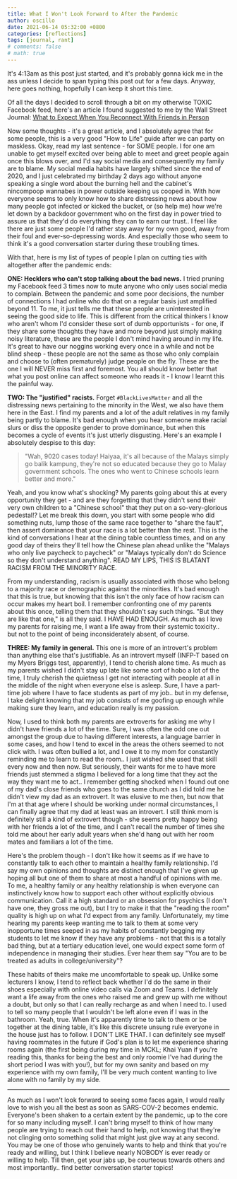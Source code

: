 ```yaml
---
title: What I Won't Look Forward to After the Pandemic
author: oscillo
date: 2021-06-14 05:32:00 +0800
categories: [reflections]
tags: [journal, rant]
# comments: false
# math: true
---
```


It's 4:13am as this post just started, and it's probably gonna kick me in the ass unless I decide to span typing this post out for a few days.
Anyway, here goes nothing, hopefully I can keep it short this time.

Of all the days I decided to scroll through a bit on my otherwise TOXIC Facebook feed, here's an article I found suggested to me by the Wall Street Journal: [What to Expect When You Reconnect With Friends in Person](https://www.wsj.com/articles/how-to-reconnect-with-friends-in-person-as-the-pandemic-recedes-11622303940?reflink=desktopwebshare_permalink&ref=localhost)

Now some thoughts - it's a great article, and I absolutely agree that for some people, this is a very good "How to Life" guide after we can party on maskless.
Okay, read my last sentence - for SOME people.
I for one am unable to get myself excited over being able to meet and greet people again once this blows over, and I'd say social media and consequently my family are to blame.
My social media habits have largely shifted since the end of 2020, and I just celebrated my birthday 2 days ago without anyone speaking a single word about the burning hell and the cabinet's nincompoop wannabes in power outside keeping us cooped in.
With how everyone seems to only know how to share distressing news about how many people got infected or kicked the bucket, or (so help me) how we're let down by a backdoor government who on the first day in power tried to assure us that they'd do everything they can to earn our trust..
I feel like there are just some people I'd rather stay away for my own good, away from their foul and ever-so-depressing words.
And especially those who seem to think it's a good conversation starter during these troubling times.

With that, here is my list of types of people I plan on cutting ties with altogether after the pandemic ends:

**ONE: Hecklers who can't stop talking about the bad news.**
I tried pruning my Facebook feed 3 times now to mute anyone who only uses social media to complain.
Between the pandemic and some poor decisions, the number of connections I had online who do that on a regular basis just amplified beyond 11.
To me, it just tells me that these people are uninterested in seeing the good side to life.
This is different from the critical thinkers I know who aren't whom I'd consider these sort of dumb opportunists - for one, if they share some thoughts they have and more beyond just simply making noisy literature, these are the people I don't mind having around in my life.
It's great to have our noggins working every once in a while and not be blind sheep - these people are not the same as those who only complain and choose to (often prematurely) judge people on the fly.
These are the one I will NEVER miss first and foremost.
You all should know better that what you post online can affect someone who reads it - I know I learnt this the painful way.

**TWO: The "justified" racists.**
Forget `#BlackLivesMatter` and all the distressing news pertaining to the minority in the West, we also have them here in the East.
I find my parents and a lot of the adult relatives in my family being partly to blame.
It's bad enough when you hear someone make racial slurs or diss the opposite gender to prove dominance, but when this becomes a cycle of events it's just utterly disgusting.
Here's an example I absolutely despise to this day:

> "Wah, 9020 cases today! Haiyaa, it's all because of the Malays simply go balik kampung, they're not so educated because they go to Malay government schools. The ones who went to Chinese schools learn better and more."

Yeah, and you know what's shocking?
My parents going about this at every opportunity they get - and are they forgetting that they didn't send their very own children to a "Chinese school" that they put on a so-very-glorious pedestal!?
Let me break this down, you start with some people who did something nuts, lump those of the same race together to "share the fault", then assert dominance that your race is a lot better than the rest.
This is the kind of conversations I hear at the dining table countless times, and on any good day of theirs they'll tell how the Chinese plan ahead unlike the "Malays who only live paycheck to paycheck" or "Malays typically don't do Science so they don't understand anything".
READ MY LIPS, THIS IS BLATANT RACISM FROM THE MINORITY RACE.

From my understanding, racism is usually associated with those who belong to a majority race or demographic against the minorities.
It's bad enough that this is true, but knowing that this isn't the only face of how racism can occur makes my heart boil.
I remember confronting one of my parents about this once, telling them that they shouldn't say such things. "But they are like that one," is all they said.
I HAVE HAD ENOUGH. As much as I love my parents for raising me, I want a life away from their systemic toxicity.. but not to the point of being inconsiderately absent, of course.

**THREE: My family in general.**
This one is more of an introvert's problem than anything else that's justifiable.
As an introvert myself (INFP-T based on my Myers Briggs test, apparently), I tend to cherish alone time.
As much as my parents wished I didn't stay up late like some sort of hobo a lot of the time, I truly cherish the quietness I get not interacting with people at all in the middle of the night when everyone else is asleep.
Sure, I have a part-time job where I have to face students as part of my job.. but in my defense, I take delight knowing that my job consists of me goofing up enough while making sure they learn, and education really is my passion.

Now, I used to think both my parents are extroverts for asking me why I didn't have friends a lot of the time.
Sure, I was often the odd one out amongst the group due to having different interests, a language barrier in some cases, and how I tend to excel in the areas the others seemed to not click with.
I was often bullied a lot, and I owe it to my mom for constantly reminding me to learn to read the room..
I just wished she used that skill every now and then now.
But seriously, their wants for me to have more friends just stemmed a stigma I believed for a long time that they act the way they want me to act..
I remember getting shocked when I found out one of my dad's close friends who goes to the same church as I did told me he didn't view my dad as an extrovert.
It was elusive to me then, but now that I'm at that age where I should be working under normal circumstances, I can finally agree that my dad at least was an introvert.
I still think mom is definitely still a kind of extrovert though - she seems pretty happy being with her friends a lot of the time, and I can't recall the number of times she told me about her early adult years when she'd hang out with her room mates and familiars a lot of the time.

Here's the problem though - I don't like how it seems as if we have to constantly talk to each other to maintain a healthy family relationship.
I'd say my own opinions and thoughts are distinct enough that I've given up hoping all but one of them to share at most a handful of opinions with me.
To me, a healthy family or any healthy relationship is when everyone can instinctively know how to support each other without explicitly obvious communication.
Call it a high standard or an obsession for psychics (I don't have one, they gross me out), but I try to make it that the "reading the room" quality is high up on what I'd expect from any family.
Unfortunately, my time hearing my parents keep wanting me to talk to them at some very inopportune times seeped in as my habits of constantly begging my students to let me know if they have any problems - not that this is a totally bad thing, but at a tertiary education level, one would expect some form of independence in managing their studies.
Ever hear them say "You are to be treated as adults in college/university"?

These habits of theirs make me uncomfortable to speak up. Unlike some lecturers I know, I tend to reflect back whether I'd do the same in their shoes especially with online video calls via Zoom and Teams.
I definitely want a life away from the ones who raised me and grew up with me without a doubt, but only so that I can really recharge as and when I need to.
I used to tell so many people that I wouldn't be left alone even if I was in the bathroom.
Yeah, true. When it's apparently time to talk to them or be together at the dining table, it's like this discrete unsung rule everyone in the house just has to follow.
I DON'T LIKE THAT.
I can definitely see myself having roommates in the future if God's plan is to let me experience sharing rooms again (the first being during my time in MCKL; Khai Yuan if you're reading this, thanks for being the best and only roomie I've had during the short period I was with you!), but for my own sanity and based on my experience with my own family, I'll be very much content wanting to live alone with no family by my side.

---

As much as I won't look forward to seeing some faces again, I would really love to wish you all the best as soon as SARS-COV-2 becomes endemic.
Everyone's been shaken to a certain extent by the pandemic, up to the core for so many including myself.
I can't bring myself to think of how many people are trying to reach out their hand to help, not knowing that they're not clinging onto something solid that might just give way at any second.
You may be one of those who genuinely wants to help and think that you're ready and willing, but I think I believe nearly NOBODY is ever ready or willing to help.
Till then, get your jabs up, be courteous towards others and most importantly.. find better conversation starter topics!
